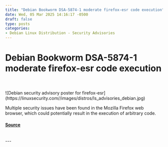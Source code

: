 ```yaml
---
title: "Debian Bookworm DSA-5874-1 moderate firefox-esr code execution"
date: Wed, 05 Mar 2025 14:16:17 -0500
draft: false
type: posts
categories: 
- Debian Linux Distribution - Security Advisories
---
```

# Debian Bookworm DSA-5874-1 moderate firefox-esr code execution

<br/>

<br/>
![Debian security advisory poster for firefox-esr](https://linuxsecurity.com//images/distros/ls_advisories_debian.jpg)

Multiple security issues have been found in the Mozilla Firefox web browser, which could potentially result in the execution of arbitrary code.

#### [Source](https://linuxsecurity.com/advisories/debian/debian-dsa-5874-1-firefox-esr-security-advisory-updates-lv9tsa3jaj8o)

<br/>
---

